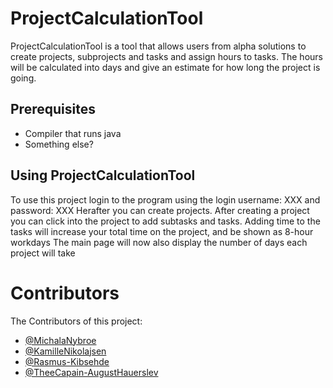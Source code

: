# ProjectCalculationTool

ProjectCalculationTool is a tool that allows users from alpha solutions to create projects, subprojects and tasks and assign hours to tasks.
The hours will be calculated into days and give an estimate for how long the project is going. 

## Prerequisites
- Compiler that runs java
- Something else?

## Using ProjectCalculationTool 
To use this project login to the program using the login username: XXX and password: XXX
Herafter you can create projects.
After creating a project you can click into the project to add subtasks and tasks.
Adding time to the tasks will increase your total time on the project, and be shown as 8-hour workdays
The main page will now also display the number of days each project will take

# Contributors
The Contributors of this project:

- [@MichalaNybroe](https://github.com/MichalaNybroe)
- [@KamilleNikolajsen](https://github.com/KamilleNikolajsen)
- [@Rasmus-Kibsehde](https://github.com/Rasmus-Kibshede)
- [@TheeCapain-AugustHauerslev](https://github.com/TheeCapain)
